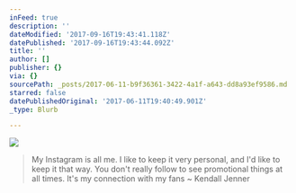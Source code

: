 ```yaml
---
inFeed: true
description: ''
dateModified: '2017-09-16T19:43:41.118Z'
datePublished: '2017-09-16T19:43:44.092Z'
title: ''
author: []
publisher: {}
via: {}
sourcePath: _posts/2017-06-11-b9f36361-3422-4a1f-a643-dd8a93ef9586.md
starred: false
datePublishedOriginal: '2017-06-11T19:40:49.901Z'
_type: Blurb

---
```

![](https://the-grid-user-content.s3-us-west-2.amazonaws.com/ba553553-9bed-4452-84d4-ad5fab28d903.jpg)

> My Instagram is all me. I like to keep it very personal, and I'd like to keep it that way. You don't really follow to see promotional things at all times. It's my connection with my fans ~ Kendall Jenner